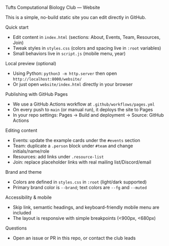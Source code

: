 Tufts Computational Biology Club — Website

This is a simple, no-build static site you can edit directly in GitHub.

Quick start
- Edit content in `index.html` (sections: About, Events, Team, Resources, Join)
- Tweak styles in `styles.css` (colors and spacing live in `:root` variables)
- Small behaviors live in `script.js` (mobile menu, year)

Local preview (optional)
- Using Python: `python3 -m http.server` then open `http://localhost:8000/website/`
- Or just open `website/index.html` directly in your browser

Publishing with GitHub Pages
- We use a GitHub Actions workflow at `.github/workflows/pages.yml`
- On every push to `main` (or manual run), it deploys the site to Pages
- In your repo settings: Pages → Build and deployment → Source: GitHub Actions

Editing content
- Events: update the example cards under the `#events` section
- Team: duplicate a `.person` block under `#team` and change initials/name/role
- Resources: add links under `.resource-list`
- Join: replace placeholder links with real mailing list/Discord/email

Brand and theme
- Colors are defined in `styles.css` in `:root` (light/dark supported)
- Primary brand color is `--brand`; text colors are `--fg` and `--muted`

Accessibility & mobile
- Skip link, semantic headings, and keyboard-friendly mobile menu are included
- The layout is responsive with simple breakpoints (<900px, <680px)

Questions
- Open an issue or PR in this repo, or contact the club leads
